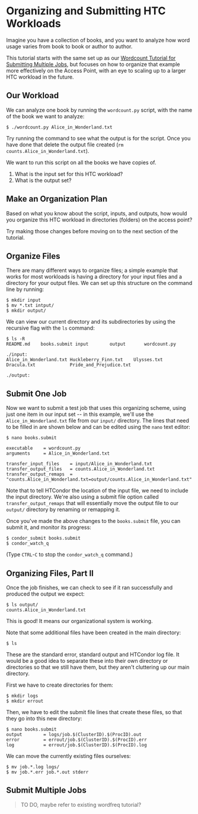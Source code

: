 # Organizing and Submitting HTC Workloads

Imagine you have a collection of books, and you want to analyze how word
usage varies from book to book or author to author. 

This tutorial starts with the same set up as 
our [Wordcount Tutorial for Submitting Multiple Jobs](https://support.opensciencegrid.org/support/solutions/articles/12000079856-wordcount-tutorial-for-submitting-multiple-jobs), but 
focuses on how to organize that example more effectively on the Access Point, 
with an eye to scaling up to a larger HTC workload in the future. 

## Our Workload

We can analyze one book by running the `wordcount.py` script, with the 
name of the book we want to analyze: 

	$ ./wordcount.py Alice_in_Wonderland.txt 

Try running the command to see what the output is for the script. Once you have done that
delete the output file created (`rm counts.Alice_in_Wonderland.txt`).

We want to run this script on all the books we have copies of. 

1. What is the input set for this HTC workload?
2. What is the output set?

## Make an Organization Plan

Based on what you know about the script, inputs, and outputs, how would 
you organize this HTC workload in directories (folders) on the access point? 

Try making those changes before moving on to the next section of the tutorial. 

## Organize Files

There are many different ways to organize files; a simple example that works 
for most workloads is having a directory for your input files and a directory 
for your output files. We can set up this structure on the command line by running: 

	$ mkdir input
	$ mv *.txt intput/
	$ mkdir output/

We can view our current directory and its subdirectories by using the recursive flag 
with the `ls` command: 

	$ ls -R
	README.md    books.submit input        output       wordcount.py

	./input:
	Alice_in_Wonderland.txt Huckleberry_Finn.txt    Ulysses.txt
	Dracula.txt             Pride_and_Prejudice.txt

	./output:

## Submit One Job

Now we want to submit a test job that uses this organizing scheme, using just 
one item in our input set -- in this example, we'll use the `Alice_in_Wonderland.txt` 
file from our `input/` directory. The lines that need to be filled in are shown 
below and can be edited using the `nano` text editor: 

	$ nano books.submit

	executable    = wordcount.py
	arguments     = Alice_in_Wonderland.txt

	transfer_input_files    = input/Alice_in_Wonderland.txt
	transfer_output_files   = counts.Alice_in_Wonderland.txt
	transfer_output_remaps  = "counts.Alice_in_Wonderland.txt=output/counts.Alice_in_Wonderland.txt"

Note that to tell HTCondor the location of the input file, we need to include 
the input directory. We're also using a submit file option called 
`transfer_output_remaps` that will essentially move the output file to our 
`output/` directory by renaming or remapping it. 

Once you've made the above changes to the `books.submit` file, you can submit it, 
and monitor its progress: 

	$ condor_submit books.submit
	$ condor_watch_q

(Type `CTRL`-`C` to stop the `condor_watch_q` command.)

## Organizing Files, Part II

Once the job finishes, we can check to see if it ran successfully and produced the output
we expect:

	$ ls output/
	counts.Alice_in_Wonderland.txt

This is good! It means our organizational system is working. 

Note that some additional files have been created in the main directory: 

	$ ls

These are the standard error, standard output and HTCondor log file. It would be 
a good idea to separate these into their own directory or directories so that we 
still have them, but they aren't cluttering up our main directory. 

First we have to create directories for them:

	$ mkdir logs
	$ mkdir errout

Then, we have to edit the submit file lines that create these files, so that they 
go into this new directory: 

	$ nano books.submit
	output        = logs/job.$(ClusterID).$(ProcID).out
	error         = errout/job.$(ClusterID).$(ProcID).err
	log           = errout/job.$(ClusterID).$(ProcID).log

We can move the currently existing files ourselves:

	$ mv job.*.log logs/
	$ mv job.*.err job.*.out stderr

## Submit Multiple Jobs

> TO DO, maybe refer to existing wordfreq tutorial? 

